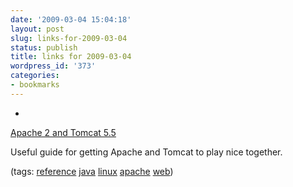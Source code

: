 ```yaml
---
date: '2009-03-04 15:04:18'
layout: post
slug: links-for-2009-03-04
status: publish
title: links for 2009-03-04
wordpress_id: '373'
categories:
- bookmarks
---
```


  * 
                

[Apache 2 and Tomcat 5.5](http://www.crazysquirrel.com/computing/debian/servers/tomcat55.jspx)


                

Useful guide for getting Apache and Tomcat to play nice together.


                

(tags: [reference](http://delicious.com/eob/reference) [java](http://delicious.com/eob/java) [linux](http://delicious.com/eob/linux) [apache](http://delicious.com/eob/apache) [web](http://delicious.com/eob/web))


            
